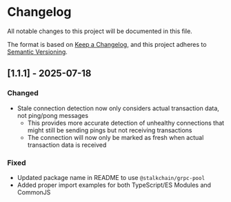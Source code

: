 # Changelog

All notable changes to this project will be documented in this file.

The format is based on [Keep a Changelog](https://keepachangelog.com/en/1.0.0/),
and this project adheres to [Semantic Versioning](https://semver.org/spec/v2.0.0.html).

## [1.1.1] - 2025-07-18

### Changed
- Stale connection detection now only considers actual transaction data, not ping/pong messages
  - This provides more accurate detection of unhealthy connections that might still be sending pings but not receiving transactions
  - The connection will now only be marked as fresh when actual transaction data is received

### Fixed
- Updated package name in README to use `@stalkchain/grpc-pool`
- Added proper import examples for both TypeScript/ES Modules and CommonJS
